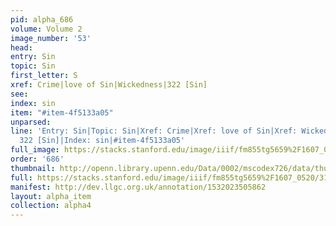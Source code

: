 ```yaml
---
pid: alpha_686
volume: Volume 2
image_number: '53'
head: 
entry: Sin
topic: Sin
first_letter: S
xref: Crime|love of Sin|Wickedness|322 [Sin]
see: 
index: sin
item: "#item-4f5133a05"
unparsed: 
line: 'Entry: Sin|Topic: Sin|Xref: Crime|Xref: love of Sin|Xref: Wickedness|Xref:
  322 [Sin]|Index: sin|#item-4f5133a05'
full_image: https://stacks.stanford.edu/image/iiif/fm855tg5659%2F1607_0520/full/full/0/default.jpg
order: '686'
thumbnail: http://openn.library.upenn.edu/Data/0002/mscodex726/data/thumb/1607_0520_thumb.jpg
full: https://stacks.stanford.edu/image/iiif/fm855tg5659%2F1607_0520/317,1805,3053,642/full/0/default.jpg
manifest: http://dev.llgc.org.uk/annotation/1532023505862
layout: alpha_item
collection: alpha4
---
```

